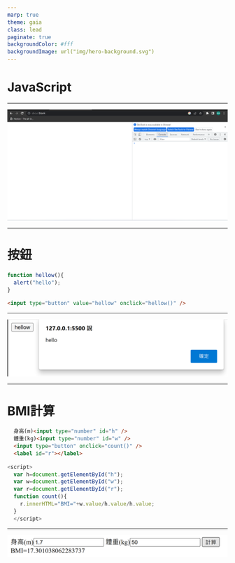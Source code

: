 ```yaml
---
marp: true
theme: gaia
class: lead
paginate: true
backgroundColor: #fff
backgroundImage: url("img/hero-background.svg")
---
```

<style>
marp-pre{
     border-radius: 13px;
}
code{
    border-radius: 7px;
}
</style>

# JavaScript

---

![bg](img\console.png)

---

# 按鈕

```javascript
function hellow(){
  alert("hello");
}
```

```html
<input type="button" value="hellow" onclick="hellow()" />
```

---

![bg 100%](img\alert.png)

---

# BMI計算

```html
  身高(m)<input type="number" id="h" />
  體重(kg)<input type="number" id="w" />
  <input type="button" onclick="count()" />
  <label id="r"></label>
```

```javascript
<script>
  var h=document.getElementById("h");
  var w=document.getElementById("w");
  var r=document.getElementById("r");
  function count(){
    r.innerHTML="BMI="+w.value/h.value/h.value; 
  }
  </script> 
```

---

![bg 100%](img\bmi.png)
